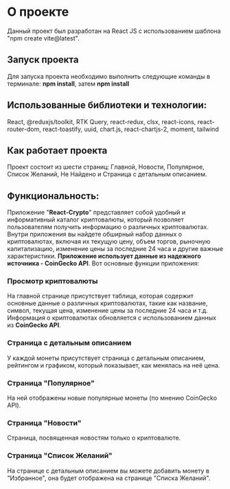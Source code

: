 # О проекте

Данный проект был разработан на React JS с использованием шаблона "npm create vite@latest".

## Запуск проекта

Для запуска проекта необходимо выполнить следующие команды в терминале: **npm install**, затем **npm install**

## Использованные библиотеки и технологии:

React, @reduxjs/toolkit, RTK Query, react-redux, clsx, react-icons, react-router-dom, react-toastify, uuid, chart.js, react-chartjs-2, moment, tailwind

## Как работает проекта

Проект состоит из шести страниц: Главной, Новости, Популярное, Список Желаний, Не Найдено и Страница с детальным описанием.

## Функциональность:
Приложение "**React-Crypto**" представляет собой удобный и информативный каталог криптовалюты, который позволяет пользователям получить информацию о различных криптовалютах. Внутри приложения вы найдете обширный набор данных о криптовалютах, включая их текущую цену, объем торгов, рыночную капитализацию, изменение цены за последние 24 часа и другие важные характеристики. **Приложение использует данные из надежного источника - CoinGecko API**. Вот основные функции приложения:

### Просмотр криптовалюты 

На главной странице присутствует таблица, которая содержит основные данные о различных криптовалютах, такие как название, символ, текущая цена, изменение цены за последние 24 часа и т.д. Информация о криптовалютах обновляется с использованием данных из **CoinGecko API**.

### Страница с детальным описанием

У каждой монеты присутствует страница с детальным описанием, рейтингом и графиком, который показывает, как менялась на неё цена.

### Страница "Популярное"

На ней отображены новые популярные монеты (по мнению CoinGecko API).

### Страница "Новости"

Страница, посвященная новостям только о криптовалюте.

### Страница "Список Желаний"

На странице с детальным описанием вы можете добавить монету в "Избранное", она будет отображена на странице "Списка Желаний".
